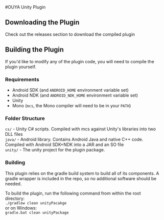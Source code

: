 #OUYA Unity Plugin
## Downloading the Plugin
Check out the releases section to download the compiled plugin
## Building the Plugin
If you'd like to modify any of the plugin code, you will need to compile the plugin yourself.
### Requirements
 * Android SDK (and `ANDROID_HOME` environment variable set)
 * Android NDK (and `ANDROID_NDK_HOME` environment variable set)
 * Unity
 * Mono (`mcs`, the Mono compiler will need to be in your `PATH`)

### Folder Structure
`cs/` - Unity C# scripts. Compiled with mcs against Unity's libraries into two DLL files  
`java/` - Android library. Contains Android Java and native C++ code. Compiled with Android SDK+NDK into a JAR and an SO file  
`unity/` - The unity project for the plugin package.  

### Building
This plugin relies on the gradle build system to build all of its components. A gradle wrapper is included in the repo, so no additional software should be needed.

To build the plugin, run the following command from within the root directory:  
`./gradlew clean unityPacakge`  
or on Windows:  
`gradle.bat clean unityPackage`
